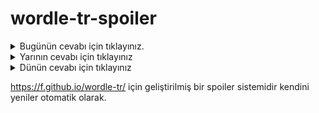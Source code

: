 # wordle-tr-spoiler

<details>
  <summary>Bugünün cevabı için tıklayınız.</summary>
  <br>
    <b> dılak </b>
</details>

<details>
  <summary>Yarının cevabı için tıklayınız</summary>
  <br>
   <b> idman </b>
</details>

<details>
  <summary>Dünün cevabı için tıklayınız </summary>
  <br>
  <b> nalan </b>
</details>

https://f.github.io/wordle-tr/ için geliştirilmiş bir spoiler sistemidir kendini yeniler otomatik olarak.

